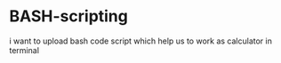 # BASH-scripting
i want to upload bash code script which help us to work as calculator in terminal 
